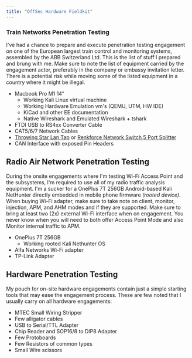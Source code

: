 ```yaml
---
title: "OffSec Hardware Fieldkit"
---
```


### Train Networks Penetration Testing

I've had a chance to prepare and execute penetration testing engagement on one of the European largest train control and monitoring systems, assembled by the ABB Switzerland Ltd. This is the list of stuff I prepared and brung with me. Make sure to note the list of equipment carried by the engagement actor, preferably in the company or embassy invitation letter. There is a potential risk while moving some of the listed equipment in a country where it might be illegal.

- Macbook Pro M1 14"
	- Working Kali Linux virtual machine
	- Working Hardware Emulation vm's (QEMU, UTM, HW IDE)
	- KiCad and other EE documentation
	- Native Wireshark and Emulated Wireshark + tshark
- FTDI USB to RS4xx Converter Cable
- CAT5/6/7 Network Cables
- [Throwing Star Lan Tap](https://shop.hak5.org/products/throwing-star-lan-tap) or [Renkforce Network Switch 5 Port Splitter](https://www.conrad.com/p/renkforce-network-switch-5-ports-100-mbits-1429564)
- CAN Interface with exposed Pin Headers

## Radio Air Network Penetration Testing

During the onsite engagements where I'm testing Wi-Fi Access Point and the subsystems, I'm required to use all of my radio traffic analysis equipment. I'm a sucker for a OnePlus 7T 256GB Android-based Kali NetHunter directly embedded in mobile phone firmware *(rooted device)*. When buying Wi-Fi adapter, make sure to take note on client, monitor, injection, APM, and AHM modes and if they are supported. Make sure to bring at least two (2x) external Wi-Fi interface when on engagement. You never know when you will need to both offer Access Point Mode and also Monitor internal traffic to APM.

- OnePlus 7T 256GB
	- Working rooted Kali Nethunter OS
- Alfa Networks Wi-Fi adapter
- TP-Link Adapter

## Hardware Penetration Testing

My pouch for on-site hardware engagements contain just a simple starting tools that may ease the engagement process. These are few noted that I usually carry on all hardware engagements:

- MTEC Small Wiring Stripper
- Few alligator cables
- USB to Serial/TTL Adapter
- Chip Reader and SOP16/8 to DIP8 Adapter
- Few Protoboards
- Few Resistors of common types
- Small Wire scissors